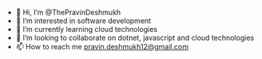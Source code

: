 - 👋 Hi, I’m @ThePravinDeshmukh
- 👀 I’m interested in software development
- 🌱 I’m currently learning cloud technologies
- 💞️ I’m looking to collaborate on dotnet, javascript and cloud technologies
- 📫 How to reach me [pravin.deshmukh12@gmail.com](mainlto:pravin.deshmukh12@gmail.com)

<!---
ThePravinDeshmukh/ThePravinDeshmukh is a ✨ special ✨ repository because its `README.md` (this file) appears on your GitHub profile.
You can click the Preview link to take a look at your changes.
--->
